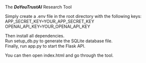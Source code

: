 The ***DoYouTrustAI*** Research Tool

Simply create a .env file in the root directory with the following keys:<br>
APP_SECRET_KEY=YOUR_APP_SECRET_KEY<br>
OPENAI_API_KEY=YOUR_OPENAI_API_KEY

Then install all dependencies.<br>
Run setup_db.py to generate the SQLite database file.<br>
Finally, run app.py to start the Flask API.

You can then open index.html and go through the tool.